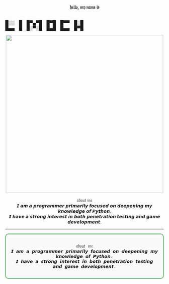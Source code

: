 <p align="center">
  <br><b>𝔥𝔢𝔩𝔩𝔬, 𝔪𝔶 𝔫𝔞𝔪𝔢 𝔦𝔰</b><br><br>

█░░ █ █▀▄▀█ █▀█ █▀▀ █░█<br>
█▄▄ █ █░▀░█ █▄█ █▄▄ █▀█


</p>

<p align="center">
<a><img src="https://i.pinimg.com/originals/5d/14/78/5d147827059e4ce928b7c0c51d9ab44f.gif" width="500" /></a>
</p>

<p align="center">𝔞𝔟𝔬𝔲𝔱 𝔪𝔢<br>
𝙄 𝙖𝙢 𝙖 𝙥𝙧𝙤𝙜𝙧𝙖𝙢𝙢𝙚𝙧 𝙥𝙧𝙞𝙢𝙖𝙧𝙞𝙡𝙮 𝙛𝙤𝙘𝙪𝙨𝙚𝙙 𝙤𝙣 𝙙𝙚𝙚𝙥𝙚𝙣𝙞𝙣𝙜 𝙢𝙮 𝙠𝙣𝙤𝙬𝙡𝙚𝙙𝙜𝙚 𝙤𝙛 𝙋𝙮𝙩𝙝𝙤𝙣.<br>
𝙄 𝙝𝙖𝙫𝙚 𝙖 𝙨𝙩𝙧𝙤𝙣𝙜 𝙞𝙣𝙩𝙚𝙧𝙚𝙨𝙩 𝙞𝙣 𝙗𝙤𝙩𝙝 <b>𝙥𝙚𝙣𝙚𝙩𝙧𝙖𝙩𝙞𝙤𝙣 𝙩𝙚𝙨𝙩𝙞𝙣𝙜</b> 𝙖𝙣𝙙 <b>𝙜𝙖𝙢𝙚 𝙙𝙚𝙫𝙚𝙡𝙤𝙥𝙢𝙚𝙣𝙩</b>.<br></p>

---

<div style="border: 2px solid #4CAF50; border-radius: 10px; padding: 15px; max-width: 600px; margin: 10px auto; font-family: monospace; background-color: #f9f9f9;">
<p align="center">𝔞𝔟𝔬𝔲𝔱 𝔪𝔢<br>
𝙄 𝙖𝙢 𝙖 𝙥𝙧𝙤𝙜𝙧𝙖𝙢𝙢𝙚𝙧 𝙥𝙧𝙞𝙢𝙖𝙧𝙞𝙡𝙮 𝙛𝙤𝙘𝙪𝙨𝙚𝙙 𝙤𝙣 𝙙𝙚𝙚𝙥𝙚𝙣𝙞𝙣𝙜 𝙢𝙮 𝙠𝙣𝙤𝙬𝙡𝙚𝙙𝙜𝙚 𝙤𝙛 𝙋𝙮𝙩𝙝𝙤𝙣.<br>
𝙄 𝙝𝙖𝙫𝙚 𝙖 𝙨𝙩𝙧𝙤𝙣𝙜 𝙞𝙣𝙩𝙚𝙧𝙚𝙨𝙩 𝙞𝙣 𝙗𝙤𝙩𝙝 <b>𝙥𝙚𝙣𝙚𝙩𝙧𝙖𝙩𝙞𝙤𝙣 𝙩𝙚𝙨𝙩𝙞𝙣𝙜</b> 𝙖𝙣𝙙 <b>𝙜𝙖𝙢𝙚 𝙙𝙚𝙫𝙚𝙡𝙤𝙥𝙢𝙚𝙣𝙩</b>.</p>
</div>
